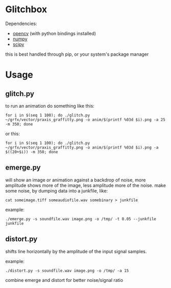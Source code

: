 Glitchbox
=========

Dependencies:
- [opencv](http://opencv.org/) (with python bindings installed)
- [numpy](http://www.numpy.org/)
- [scipy](http://www.scipy.org/)

this is best handled through pip, or your system's package manager


Usage
=====

glitch.py
---------

to run an animation do something like this:

    for i in $(seq 1 100); do ./glitch.py ~/grfx/vector/praxis_graffitty.png -o anim/$(printf %03d $i).png -a 25 -m 350; done

or this:

    for i in $(seq 1 100); do ./glitch.py ~/grfx/vector/praxis_graffitty.png -o anim/$(printf %03d $i).png -a $((20+$i)) -m 350; done



emerge.py
---------

will show an image or animation against a backdrop of noise, more amplitude shows more of the image,
less amplitude more of the noise. make some noise, by dumping data into a junkfile, like:

    cat someimage.tiff someaudiofile.wav somebinary > junkfile

example:

    ./emerge.py -s soundfile.wav image.png -o /tmp/ -t 0.05 --junkfile junkfile


distort.py
----------

shifts line horizontally by the amplitude of the input signal samples.

example:

    ./distort.py -s soundfile.wav image.png -o /tmp/ -a 15 


combine emerge and distort for better noise/signal ratio
